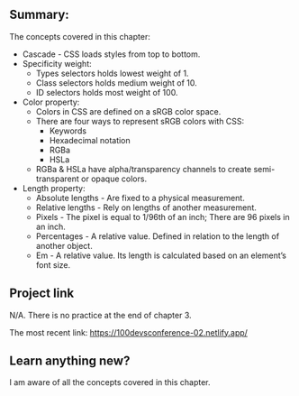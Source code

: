 ## Summary:
The concepts covered in this chapter:
* Cascade - CSS loads styles from top to bottom.
* Specificity weight:
    * Types selectors holds lowest weight of 1.
    * Class selectors holds medium weight of 10.
    * ID selectors holds most weight of 100.
* Color property:
    * Colors in CSS are defined on a sRGB color space. 
    * There are four ways to represent sRGB colors with CSS: 
        * Keywords
        * Hexadecimal notation
        * RGBa
        * HSLa
    * RGBa & HSLa have alpha/transparency channels to create semi-transparent or opaque colors.
* Length property:
    * Absolute lengths - Are fixed to a physical measurement.
    * Relative lengths - Rely on lengths of another measurement.
    * Pixels - The pixel is equal to 1/96th of an inch; There are 96 pixels in an inch.
    * Percentages - A relative value. Defined in relation to the length of another object. 
    * Em - A relative value. Its length is calculated based on an element’s font size.

## Project link
N/A. There is no practice at the end of chapter 3.

The most recent link:
https://100devsconference-02.netlify.app/

## Learn anything new?
I am aware of all the concepts covered in this chapter.
